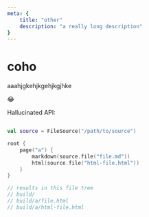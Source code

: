 ```yaml
---
meta: {
    title: "other"
    description: "a really long description"
}
---
```


# coho

aaahjgkehjkgehjkgjhke

😂

Hallucinated API:

```kt

val source = FileSource("/path/to/source")

root {
    page("a") {
        markdown(source.file("file.md"))
        html(source.file("html-file.html"))
    }
}

// results in this file tree
// build/
// build/a/file.html
// build/a/html-file.html
```

